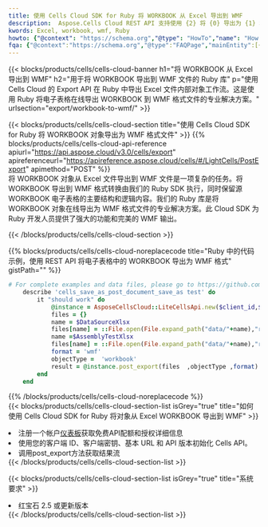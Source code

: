 ```yaml
---
title: 使用 Cells Cloud SDK for Ruby 将 WORKBOOK 从 Excel 导出到 WMF
description:  Aspose.Cells Cloud REST API 支持使用 {2} 将 {0} 导出为 {1} 格式文件。
kwords: Excel, workbook, wmf, Ruby
howto: {"@context": "https://schema.org","@type": "HowTo","name": "How to use Cells Cloud SDK for Ruby to export objects from Excel WORKBOOK to WMF","description": "How to use Cells Cloud SDK for Ruby to export objects from Excel WORKBOOK to WMF","image": {"@type": "ImageObject"},"url": "/ruby/export/workbook-to-wmf/","step": [{ "@type": "HowToStep","name": "How to use Cells Cloud SDK for Ruby to export objects from Excel WORKBOOK to WMF step 1", "image": {"@type": "ImageObject",},"url": "/ruby/export/workbook-to-wmf/","text": "Register an account at <a href='https://dashboard.aspose.cloud/'>Dashboard</a> to get free API quota & authorization details",},{ "@type": "HowToStep","name": "How to use Cells Cloud SDK for Ruby to export objects from Excel WORKBOOK to WMF step 1", "image": {"@type": "ImageObject",},"url": "/ruby/export/workbook-to-wmf/","text": "Initialize the Cells API with your Client ID, Client Secret, Base URL, and API version.",},{ "@type": "HowToStep","name": "How to use Cells Cloud SDK for Ruby to export objects from Excel WORKBOOK to WMF step 1", "image": {"@type": "ImageObject",},"url": "/ruby/export/workbook-to-wmf/","text": "Call post_export method to get the resultant stream",}, ],"supply": {"@type": "HowToSupply","name": "document"},"tool": [{"@type": "HowToTool","name": "RubyMine, Visual Studio Code, Aptana Studio, NetBeans"},{"@type": "HowToTool","name": "Aspose Cells"}],"totalTime": "PT6M"}
fqa: {"@context":"https://schema.org","@type":"FAQPage","mainEntity":[{"@type":"Question","name":"What file formats can excel or its internal elements be converted into?","acceptedAnswer":{"@type":"Answer","text":"We support a variety of output file formats, including XLSX, Excel, xls , PDF, CSV, HTML, Markdown, XML, PNG, JPG, TIFF, Json, TXT and many more.<br/><ol><li>Install .NET SDK and add the reference (import the library) to your .NET project.</li><li>Open the source file in C# using REST API.</li><li>Load the content or the excel file itself to be exported to other formats.</li><li>Call the PostExport() method, passing the output filename with the required extension.</li><li>Get the build results as a single file.</li></ol>"}},{"@type":"Question","name":"What is the maximum file size supported by this .NET library?","acceptedAnswer":{"@type":"Answer","text":"There are no file size limits for format conversions using .NET library."}}]}
---
```

{{< blocks/products/cells/cells-cloud-banner h1="将 WORKBOOK 从 Excel 导出到 WMF" h2="用于将 WORKBOOK 导出到 WMF 文件的 Ruby 库" p="使用 Cells Cloud 的 Export API 在 Ruby 中导出 Excel 文件内部对象工作流。这是使用 Ruby 将电子表格在线导出 WORKBOOK 到 WMF 格式文件的专业解决方案。" urlsection="export/workbook-to-wmf/" >}}

{{< blocks/products/cells/cells-cloud-section title="使用 Cells Cloud SDK for Ruby 将 WORKBOOK 对象导出为 WMF 格式文件" >}}
{{% blocks/products/cells/cells-cloud-api-reference apiurl="https://api.aspose.cloud/v3.0/cells/export" apireferenceurl="https://apireference.aspose.cloud/cells/#/LightCells/PostExport" apimethod="POST" %}}
<br/>
将 WORKBOOK 对象从 Excel 文件导出到 WMF 文件是一项复杂的任务。将 WORKBOOK 导出到 WMF 格式转换由我们的 Ruby SDK 执行，同时保留源 WORKBOOK 电子表格的主要结构和逻辑内容。我们的 Ruby 库是将 WORKBOOK 对象在线导出为 WMF 格式文件的专业解决方案。此 Cloud SDK 为 Ruby 开发人员提供了强大的功能和完美的 WMF 输出。

{{< /blocks/products/cells/cells-cloud-section >}}

{{% blocks/products/cells/cells-cloud-noreplacecode title="Ruby 中的代码示例，使用 REST API 将电子表格中的 WORKBOOK 导出为 WMF 格式" gistPath="" %}}
  
```ruby
# For complete examples and data files, please go to https://github.com/aspose-cells-cloud/aspose-cells-cloud-ruby/
    describe 'cells_save_as_post_document_save_as test' do
        it "should work" do
            @instance = AsposeCellsCloud::LiteCellsApi.new($client_id,$client_secret,"v3.0","https://api.aspose.cloud/")
            files = {}      
            name = $DataSourceXlsx
            files[name] = ::File.open(File.expand_path("data/"+name),"r") 
            name =$AssemblyTestXlsx 
            files[name] = ::File.open(File.expand_path("data/"+name),"r")
            format = 'wmf'
            objectType =  'workbook'
            result = @instance.post_export(files  ,objectType ,format)    
        end
    end
```
   
{{% /blocks/products/cells/cells-cloud-noreplacecode %}}
<br/>
{{< blocks/products/cells/cells-cloud-section-list isGrey="true" title="如何使用 Cells Cloud SDK for Ruby 将对象从 Excel WORKBOOK 导出到 WMF" >}}
<li>注册一个帐户<a href="https://dashboard.aspose.cloud/">仪表板</a>获取免费API配额和授权详细信息</li>
<li>使用您的客户端 ID、客户端密钥、基本 URL 和 API 版本初始化 Cells API。</li>
<li>调用post_export方法获取结果流</li>
{{< /blocks/products/cells/cells-cloud-section-list >}}

{{< blocks/products/cells/cells-cloud-section-list isGrey="true" title="系统要求" >}}
<li>红宝石 2.5 或更新版本</li>
{{< /blocks/products/cells/cells-cloud-section-list >}}
